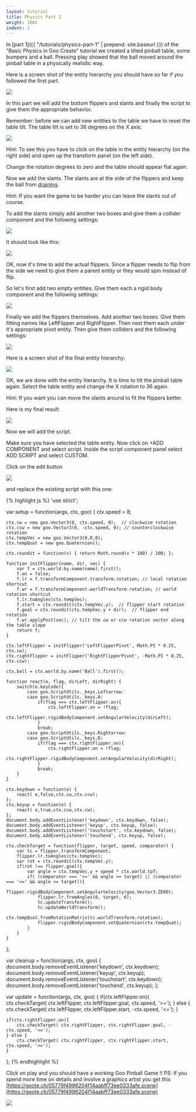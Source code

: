 ```yaml
---
layout: tutorial
title: Physics Part 2
weight: 1002
indent: 1
---
```

In [part 1]({{ "/tutorials/physics-part-1" | prepend: site.baseurl }}) of the "Basic Physics in Goo Create" tutorial we created a tilted pinball table, some bumpers and a ball. Pressing play showed that the ball moved around the pinball table in a physically realistic way.  

Here is a screen shot of the entity hierarchy you should have so far if you followed the first part.  

[![](FlipperHierarchy.png)](FlipperHierarchy.png)  

In this part we will add the bottom flippers and slants and finally the script to give them the appropriate behavior.  

Remember: before we can add new entities to the table we have to reset the table tilt. The table tilt is set to 36 degrees on the X axis:  

[![](FlipperTableTilt.jpg)](FlipperTableTilt.jpg)  

Hint: To see this you have to click on the table in the entity hierarchy (on the right side) and open up the transform panel (on the left side).  

Change the rotation degrees to zero and the table should appear flat again.  

Now we add the slants. The slants are at the side of the flippers and keep the ball from [draining](https://en.wikipedia.org/wiki/Glossary_of_pinball_terms#D).  

Hint: If you want the game to be harder you can leave the slants out of course.  

To add the slants simply add another two boxes and give them a collider component and the following settings:  

[![](FlipperSlants.png)](FlipperSlants.png)  

It should look like this:  

[![](FlipperSlants2-300x76.jpg)](FlipperSlants2-300x76.jpg)  

OK, now it's time to add the actual flippers. Since a flipper needs to flip from the side we need to give them a parent entity or they would spin instead of flip.  

So let's first add two empty entities. Give them each a rigid body component and the following settings:  

[![](FlipperPivots.png)](FlipperPivots.png)  

Finally we add the flippers themselves. Add another two boxes. Give them fitting names like LeftFlipper and RightFlipper. Then nest them each under it's appropriate pivot entity. Then give them colliders and the following settings:  

[![](FlipperSettings.png)](FlipperSettings.png)  

Here is a screen shot of the final entity hierarchy:  

[![](FlipperFinalHierarchy.jpg)](FlipperFinalHierarchy.jpg)  

OK, we are done with the entity hierarchy. It is time to tilt the pinball table again. Select the table entity and change the X rotation to 36 again.  

Hint: If you want you can move the slants around to fit the flippers better.  

Here is my final result:  

[![](FlipperFinalTable-780x1024.jpg)](FlipperFinalTable-780x1024.jpg)  

Now we will add the script.  

Make sure you have selected the table entity. Now click on +ADD COMPONENT and select script. Inside the script component panel select ADD SCRIPT and select CUSTOM.  

Click on the edit button  

[![](FlipperEditScript.jpg)](FlipperEditScript.jpg)  

and replace the existing script with this one:

{% highlight js %}
'use strict';

var setup = function(args, ctx, goo) {
	ctx.speed = 8;

	ctx.cw = new goo.Vector3(0, ctx.speed, 0);  // clockwise rotation
	ctx.ccw = new goo.Vector3(0, -ctx.speed, 0); // counterclockwise rotation
	ctx.tempVec = new goo.Vector3(0,0,0);
	ctx.tempQuat = new goo.Quaternion();

	ctx.roundit = function(v) { return Math.round(v * 100) / 100; };

	function initFlipper(name, dir, vec) {
		var f = ctx.world.by.name(name).first();
		f.on = false;
		f.lr = f.transformComponent.transform.rotation; // local rotation shortcut
		f.wr = f.transformComponent.worldTransform.rotation; // world rotation shortcut
		f.lr.toAngles(ctx.tempVec);
		f.start = ctx.roundit(ctx.tempVec.y);  // flipper start rotation
		f.goal = ctx.roundit(ctx.tempVec.y + dir);  // flipper end rotation
		f.wr.applyPost(vec); // tilt the cw or ccw rotation vector along the table slope
		return f;
	}

	ctx.leftFlipper = initFlipper('LeftFlipperPivot', Math.PI * 0.25, ctx.cw);
	ctx.rightFlipper = initFlipper('RightFlipperPivot', -Math.PI * 0.25, ctx.ccw);

	ctx.ball = ctx.world.by.name('Ball').first();

	function react(e, flag, dirLeft, dirRight) {
		switch(e.keyCode){
			case goo.ScriptUtils._keys.Leftarrow:
			case goo.ScriptUtils._keys.A:
				if(flag === ctx.leftFlipper.on){
					ctx.leftFlipper.on = !flag;
					ctx.leftFlipper.rigidBodyComponent.setAngularVelocity(dirLeft);
				}
				break;
			case goo.ScriptUtils._keys.Rightarrow:
			case goo.ScriptUtils._keys.D:
				if(flag === ctx.rightFlipper.on){
					ctx.rightFlipper.on = !flag;
					ctx.rightFlipper.rigidBodyComponent.setAngularVelocity(dirRight);
				}
				break;
		}
	}

	ctx.keydown = function(e) {
		react( e,false,ctx.cw,ctx.ccw);
	};
	ctx.keyup = function(e) {
		react( e,true,ctx.ccw,ctx.cw);
	};
	document.body.addEventListener('keydown', ctx.keydown, false);
	document.body.addEventListener('keyup', ctx.keyup, false);
	document.body.addEventListener('touchstart', ctx.keydown, false);
	document.body.addEventListener('touchend', ctx.keyup, false);

	ctx.checkTarget = function(flipper, target, speed, comparator) {
		var tc = flipper.transformComponent;
		flipper.lr.toAngles(ctx.tempVec);
		var rot = ctx.roundit(ctx.tempVec.y);
		if(rot !== flipper.goal){
			var angle = ctx.tempVec.y + speed * ctx.world.tpf;
			if( (comparator === '>=' && angle >= target) || (comparator === '<=' && angle <= target)){
				flipper.rigidBodyComponent.setAngularVelocity(goo.Vector3.ZERO);
				flipper.lr.fromAngles(0, target, 0);
				tc.updateTransform();
				tc.updateWorldTransform();
				ctx.tempQuat.fromRotationMatrix(tc.worldTransform.rotation);
				flipper.rigidBodyComponent.setQuaternion(ctx.tempQuat);
			}
		}
	}
};

var cleanup = function(args, ctx, goo) {
	document.body.removeEventListener('keydown', ctx.keydown);
	document.body.removeEventListener('keyup', ctx.keyup);
	document.body.removeEventListener('touchstart', ctx.keydown);
	document.body.removeEventListener('touchend', ctx.keyup);
};

var update = function(args, ctx, goo) {
	if(ctx.leftFlipper.on){
		ctx.checkTarget( ctx.leftFlipper, ctx.leftFlipper.goal, ctx.speed, '>=');
	} else {
		ctx.checkTarget( ctx.leftFlipper, ctx.leftFlipper.start, -ctx.speed, '<=');
	}

	if(ctx.rightFlipper.on){
		ctx.checkTarget( ctx.rightFlipper, ctx.rightFlipper.goal, -ctx.speed, '<=');
	} else {
		ctx.checkTarget( ctx.rightFlipper, ctx.rightFlipper.start, ctx.speed, '>=');
	}
};
{% endhighlight %}

Click on play and you should have a working Goo Pinball Game !! PS: If you spend more time on details and involve a graphics artist you get this [https://goote.ch/05779f4996204f14aabff73ee0333afe.scene](https://goote.ch/05779f4996204f14aabff73ee0333afe.scene)

[![](FlipperPretty-627x1024.jpg)](FlipperPretty-627x1024.jpg)
